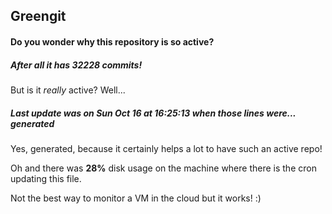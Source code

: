 ## Greengit

#### Do you wonder why this repository is so active?

##### After all it has 32228 commits!

But is it *really* active? Well...

##### Last update was on Sun Oct 16 at 16:25:13 when those lines were... generated

Yes, generated, because it certainly helps a lot to have such an active repo!

Oh and there was **28%** disk usage on the machine
where there is the cron updating this file.

Not the best way to monitor a VM in the cloud but it works! :)
